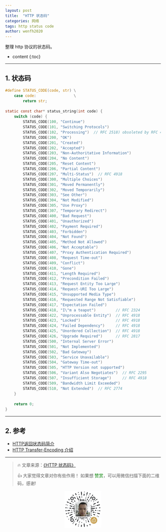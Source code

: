 ```yaml
---
layout: post
title:  "HTTP 状态码"
categories: 网络
tags: http status code
author: wenfh2020
--- 
```


整理 http 协议的状态码。



 
* content
{:toc}

---

## 1. 状态码

```c
#define STATUS_CODE(code, str) \
    case code:                 \
        return str;

static const char* status_string(int code) {
    switch (code) {
        STATUS_CODE(100, "Continue")
        STATUS_CODE(101, "Switching Protocols")
        STATUS_CODE(102, "Processing")  // RFC 2518) obsoleted by RFC 4918
        STATUS_CODE(200, "OK")
        STATUS_CODE(201, "Created")
        STATUS_CODE(202, "Accepted")
        STATUS_CODE(203, "Non-Authoritative Information")
        STATUS_CODE(204, "No Content")
        STATUS_CODE(205, "Reset Content")
        STATUS_CODE(206, "Partial Content")
        STATUS_CODE(207, "Multi-Status")  // RFC 4918
        STATUS_CODE(300, "Multiple Choices")
        STATUS_CODE(301, "Moved Permanently")
        STATUS_CODE(302, "Moved Temporarily")
        STATUS_CODE(303, "See Other")
        STATUS_CODE(304, "Not Modified")
        STATUS_CODE(305, "Use Proxy")
        STATUS_CODE(307, "Temporary Redirect")
        STATUS_CODE(400, "Bad Request")
        STATUS_CODE(401, "Unauthorized")
        STATUS_CODE(402, "Payment Required")
        STATUS_CODE(403, "Forbidden")
        STATUS_CODE(404, "Not Found")
        STATUS_CODE(405, "Method Not Allowed")
        STATUS_CODE(406, "Not Acceptable")
        STATUS_CODE(407, "Proxy Authentication Required")
        STATUS_CODE(408, "Request Time-out")
        STATUS_CODE(409, "Conflict")
        STATUS_CODE(410, "Gone")
        STATUS_CODE(411, "Length Required")
        STATUS_CODE(412, "Precondition Failed")
        STATUS_CODE(413, "Request Entity Too Large")
        STATUS_CODE(414, "Request-URI Too Large")
        STATUS_CODE(415, "Unsupported Media Type")
        STATUS_CODE(416, "Requested Range Not Satisfiable")
        STATUS_CODE(417, "Expectation Failed")
        STATUS_CODE(418, "I\"m a teapot")         // RFC 2324
        STATUS_CODE(422, "Unprocessable Entity")  // RFC 4918
        STATUS_CODE(423, "Locked")                // RFC 4918
        STATUS_CODE(424, "Failed Dependency")     // RFC 4918
        STATUS_CODE(425, "Unordered Collection")  // RFC 4918
        STATUS_CODE(426, "Upgrade Required")      // RFC 2817
        STATUS_CODE(500, "Internal Server Error")
        STATUS_CODE(501, "Not Implemented")
        STATUS_CODE(502, "Bad Gateway")
        STATUS_CODE(503, "Service Unavailable")
        STATUS_CODE(504, "Gateway Time-out")
        STATUS_CODE(505, "HTTP Version not supported")
        STATUS_CODE(506, "Variant Also Negotiates")  // RFC 2295
        STATUS_CODE(507, "Insufficient Storage")     // RFC 4918
        STATUS_CODE(509, "Bandwidth Limit Exceeded")
        STATUS_CODE(510, "Not Extended")  // RFC 2774
    }

    return 0;
}
```

---

## 2. 参考

* [HTTP返回状态码简介](https://blog.csdn.net/zhang18330699274/article/details/77621419)
* [HTTP Transfer-Encoding 介绍](https://blog.csdn.net/Dancen/article/details/89957486)

---

> 🔥 文章来源：[《HTTP 状态码》](https://wenfh2020.com/2020/07/07/http-status-code/)
>
> 👍 大家觉得文章对你有些作用！ 如果想 <font color=green>赞赏</font>，可以用微信扫描下面的二维码，感谢!
<div align=center><img src="/images/2020-08-06-15-49-47.png" width="120"/></div>
